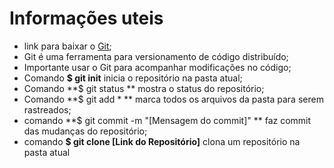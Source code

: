 

# Informações uteis



- link para baixar o [Git](https://git-scm.com/downloads);
- Git é uma ferramenta para versionamento de código distribuído;
- Importante usar o Git para acompanhar modificações no código;
- Comando **$ git init** inicia o repositório na pasta atual;
- Comando **$ git status ** mostra o status do repositório;
- Comando **$  git add * ** marca todos os arquivos da pasta para serem rastreados;
- comando **$ git commit -m "[Mensagem do commit]" ** faz commit das mudanças do repositório;
- comando **$ git clone [Link do Repositório]** clona um repositório na pasta atual